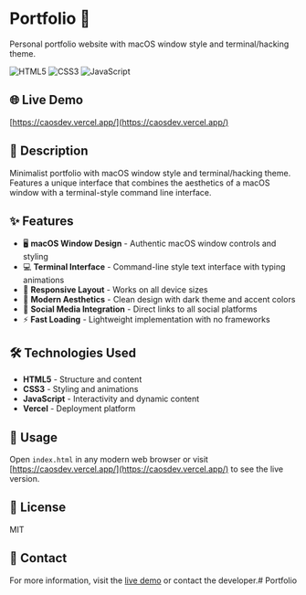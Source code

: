 # Portfolio 💼

Personal portfolio website with macOS window style and terminal/hacking theme.

![HTML5](https://img.shields.io/badge/HTML5-E34F26?style=for-the-badge&logo=html5&logoColor=white)
![CSS3](https://img.shields.io/badge/CSS3-1572B6?style=for-the-badge&logo=css3&logoColor=white)
![JavaScript](https://img.shields.io/badge/JavaScript-F7DF1E?style=for-the-badge&logo=javascript&logoColor=black)

## 🌐 Live Demo

[https://caosdev.vercel.app/](https://caosdev.vercel.app/)

## 📝 Description

Minimalist portfolio with macOS window style and terminal/hacking theme. Features a unique interface that combines the aesthetics of a macOS window with a terminal-style command line interface.

## ✨ Features

- 🖥️ **macOS Window Design** - Authentic macOS window controls and styling
- 💻 **Terminal Interface** - Command-line style text interface with typing animations
- 📱 **Responsive Layout** - Works on all device sizes
- 🎨 **Modern Aesthetics** - Clean design with dark theme and accent colors
- 🔗 **Social Media Integration** - Direct links to all social platforms
- ⚡ **Fast Loading** - Lightweight implementation with no frameworks

## 🛠️ Technologies Used

- **HTML5** - Structure and content
- **CSS3** - Styling and animations
- **JavaScript** - Interactivity and dynamic content
- **Vercel** - Deployment platform

## 🚀 Usage

Open `index.html` in any modern web browser or visit [https://caosdev.vercel.app/](https://caosdev.vercel.app/) to see the live version.

## 📄 License

MIT

## 📧 Contact

For more information, visit the [live demo](https://caosdev.vercel.app/) or contact the developer.# Portfolio
